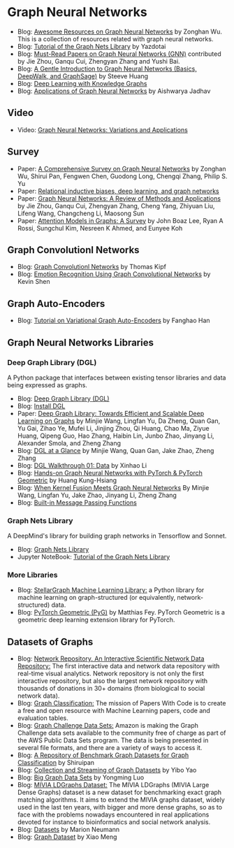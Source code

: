 # Graph Neural Networks  
- Blog: [Awesome Resources on Graph Neural Networks](https://github.com/nnzhan/Awesome-Graph-Neural-Networks) by Zonghan Wu. This is a collection of resources related with graph neural networks.
- Blog: [Tutorial of the Graph Nets Library](https://github.com/yazdotai/graph-networks) by Yazdotai
- Blog: [Must-Read Papers on Graph Neural Networks (GNN)](https://github.com/thunlp/GNNPapers) contributed by Jie Zhou, Ganqu Cui, Zhengyan Zhang and Yushi Bai. 
- Blog: [A Gentle Introduction to Graph Neural Networks (Basics, DeepWalk, and GraphSage)](https://towardsdatascience.com/a-gentle-introduction-to-graph-neural-network-basics-deepwalk-and-graphsage-db5d540d50b3) by Steeve Huang  
- Blog: [Deep Learning with Knowledge Graphs](https://medium.com/octavian-ai/deep-learning-with-knowledge-graphs-3df0b469a61a)
- Blog: [Applications of Graph Neural Networks](https://towardsdatascience.com/https-medium-com-aishwaryajadhav-applications-of-graph-neural-networks-1420576be574) by Aishwarya Jadhav  

## Video
- Video: [Graph Neural Networks: Variations and Applications](https://www.youtube.com/watch?v=cWIeTMklzNg) 

## Survey  
- Paper: [A Comprehensive Survey on Graph Neural Networks](https://arxiv.org/pdf/1901.00596.pdf) by Zonghan Wu, Shirui Pan, Fengwen Chen, Guodong Long, Chengqi Zhang, Philip S. Yu  
- Paper: [Relational inductive biases, deep learning, and graph networks](https://arxiv.org/pdf/1806.01261.pdf)
- Paper: [Graph Neural Networks: A Review of Methods and Applications](https://arxiv.org/pdf/1812.08434.pdf) by 
Jie Zhou, Ganqu Cui, Zhengyan Zhang, Cheng Yang, Zhiyuan Liu, Lifeng Wang, Changcheng Li, Maosong Sun  
- Paper: [Attention Models in Graphs: A Survey](https://dl.acm.org/doi/10.1145/3363574) by John Boaz Lee, Ryan A Rossi, Sungchul Kim, Nesreen K Ahmed, and Eunyee Koh   

## Graph Convolutionl Networks  
- Blog: [Graph Convolutionl Networks](http://tkipf.github.io/graph-convolutional-networks/) by Thomas Kipf  
- Blog: [Emotion Recognition Using Graph Convolutional Networks](https://towardsdatascience.com/emotion-recognition-using-graph-convolutional-networks-9f22f04b244e) by Kevin Shen    

## Graph Auto-Encoders  
- Blog: [Tutorial on Variational Graph Auto-Encoders](https://towardsdatascience.com/tutorial-on-variational-graph-auto-encoders-da9333281129) by Fanghao Han  

## Graph Neural Networks Libraries  
### Deep Graph Library (DGL)
A Python package that interfaces between existing tensor libraries and data being expressed as graphs.  
- Blog: [Deep Graph Library (DGL)](https://www.dgl.ai) 
- Blog: [Install DGL](https://docs.dgl.ai/install/index.html)
- Paper: [Deep Graph Library: Towards Efficient and Scalable Deep Learning on Graphs](https://rlgm.github.io/papers/49.pdf) by Minjie Wang, Lingfan Yu, Da Zheng, Quan Gan, Yu Gai, Zihao Ye, Mufei Li, Jinjing Zhou, Qi Huang, Chao Ma, Ziyue Huang, Qipeng Guo, Hao Zhang, Haibin Lin, Junbo Zhao, Jinyang Li, Alexander Smola, and Zheng Zhang  
- Blog: [DGL at a Glance](https://docs.dgl.ai/tutorials/basics/1_first.html) by  Minjie Wang, Quan Gan, Jake Zhao, Zheng Zhang  
- Blog: [DGL Walkthrough 01: Data](https://xinhaoli74.github.io/posts/2019/12/DGL-Basic01-Data/) by Xinhao Li  
- Blog: [Hands-on Graph Neural Networks with PyTorch & PyTorch Geometric](https://towardsdatascience.com/hands-on-graph-neural-networks-with-pytorch-pytorch-geometric-359487e221a8) by Huang Kung-Hsiang  
- Blog: [When Kernel Fusion Meets Graph Neural Networks](https://www.dgl.ai/blog/2019/05/04/kernel.html) By Minjie Wang, Lingfan Yu, Jake Zhao, Jinyang Li, Zheng Zhang  
- Blog: [Built-in Message Passing Functions](https://docs.dgl.ai/features/builtin.html)

### Graph Nets Library
A DeepMind's library for building graph networks in Tensorflow and Sonnet.  
- Blog: [Graph Nets Library](https://github.com/deepmind/graph_nets) 
- Jupyter NoteBook: [Tutorial of the Graph Nets Library](https://colab.research.google.com/github/deepmind/graph_nets/blob/master/graph_nets/demos/graph_nets_basics.ipynb)   


### More Libraries
- Blog: [StellarGraph Machine Learning Library:](https://github.com/stellargraph/stellargraph) a Python library for machine learning on graph-structured (or equivalently, network-structured) data. 
- Blog: [PyTorch Geometric (PyG)](https://github.com/rusty1s/pytorch_geometric) by Matthias Fey. PyTorch Geometric is a geometric deep learning extension library for PyTorch.  

## Datasets of Graphs

- Blog: [Network Repository. An Interactive Scientific Network Data Repository:](http://networkrepository.com) The first interactive data and network data repository with real-time visual analytics. Network repository is not only the first interactive repository, but also the largest network repository with thousands of donations in 30+ domains (from biological to social network data).   
- Blog: [Graph Classification:](https://paperswithcode.com/task/graph-classification/latest) The mission of Papers With Code is to create a free and open resource with Machine Learning papers, code and evaluation tables.  
- Blog: [Graph Challenge Data Sets:](https://graphchallenge.mit.edu/data-sets) Amazon is making the Graph Challenge data sets available to the community free of charge as part of the AWS Public Data Sets program. The data is being presented in several file formats, and there are a variety of ways to access it.    
- Blog: [A Repository of Benchmark Graph Datasets for Graph Classification](https://github.com/shiruipan/graph_datasets) by 
Shiruipan    
- Blog: [Collection and Streaming of Graph Datasets](https://www.eecs.wsu.edu/~yyao/StreamingGraphs.html) by Yibo Yao   
- Blog: [Big Graph Data Sets](https://lgylym.github.io/big-graph/dataset.html) by Yongming Luo   
- Blog: [MIVIA LDGraphs Dataset:](https://mivia.unisa.it/datasets/graph-database/mivia2-graph-database/) The MIVIA LDGraphs (MIVIA Large Dense Graphs) dataset is a new dataset for benchmarking exact graph matching algorithms. It aims to extend the MIVIA graphs dataset, widely used in the last ten years, with bigger and more dense graphs, so as to face with the problems nowadays encountered in real applications devoted for instance to bioinformatics and social network analysis. 
- Blog: [Datasets](https://sites.wustl.edu/neumann/research/datasets/) by Marion Neumann  
- Blog: [Graph Dataset](https://sites.google.com/site/xiaomengsite/research/resources/graph-dataset) by Xiao Meng  


